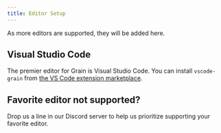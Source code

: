 ```yaml
---
title: Editor Setup
---
```


As more editors are supported, they will be added here.

## Visual Studio Code

The premier editor for Grain is Visual Studio Code. You can install `vscode-grain` from [the VS Code extension marketplace](https://marketplace.visualstudio.com/items?itemName=grain-lang.vscode-grain).

## Favorite editor not supported?

Drop us a line in our Discord server to help us prioritize supporting your favorite editor.
